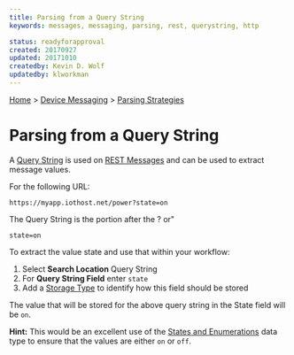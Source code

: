 ```yaml
---
title: Parsing from a Query String
keywords: messages, messaging, parsing, rest, querystring, http

status: readyforapproval
created: 20170927
updated: 20171010
createdby: Kevin D. Wolf
updatedby: klworkman
---
```

[Home](../../Index.md) > [Device Messaging](../Index.md) > [Parsing Strategies](ParsingStrategies.md)

# Parsing from a Query String

A [Query String](https://en.wikipedia.org/wiki/Query_string) is used on [REST Messages](https://en.wikipedia.org/wiki/Representational_state_transfer) and can be used to extract message values.

For the following URL:
```
https://myapp.iothost.net/power?state=on
```

The Query String is the portion after the ? or"
```
state=on
```

To extract the value state and use that within your workflow:
1.  Select **Search Location** Query String
2.  For **Query String Field** enter ```state```
3.  Add a [Storage Type](../TypeSystem/Index.md) to identify how this field should be stored

The value that will be stored for the above query string in the State field will be ```on```.

**Hint:** This would be an excellent use of the [States and Enumerations](../TypeSystem/StatesAndEnums.md) data type to ensure that the values are either ```on``` or ```off```. 

